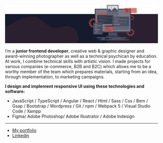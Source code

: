 [![Magda Chudzik](./images/gh-cover.png)](https://frontend.magdachudzik.pl/)

I’m a <strong>junior frontend developer</strong>, creative web & graphic designer and award-winning photographer as well as a technical psychican by education. At work, I combine technical skills with artistic vision. I made projects for various companies (e-commerce, B2B and B2C) which allows me to be a worthy member of the team which prepares materials, starting from an idea, through implementation, to marketing campaigns.

<strong>I design and implement responsive UI using these technologies and software:</strong>

- JavaScript / TypeScript / Angular / React / Html / Sass / Css / Bem / Gsap / Bootstrap / Wordpress / Git / npm / Webpack 5 / Visual Studio Code / Xampp
- Figma/ Adobe Photoshop/ Adobe Illustrator / Adobe Indesign

---

- [My portfolio](https://frontend.magdachudzik.pl/)
- [Linkedin](https://www.linkedin.com/in/magdalena-chudzik/)
